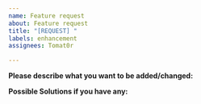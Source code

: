 ```yaml
---
name: Feature request
about: Feature request
title: "[REQUEST] "
labels: enhancement
assignees: Tomat0r

---
```


**Please describe what you want to be added/changed:**


**Possible Solutions if you have any:**
